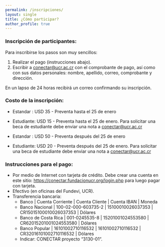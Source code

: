 ```yaml
---
permalink: /inscripciones/
layout: single
title: ¿Cómo participar?
author_profile: true
---
```



### Inscripción de participantes:

Para inscribirse los pasos son muy sencillos:

1. Realizar el pago (instrucciones abajo).
2. Escribir a conectar@ucr.ac.cr con el comprobante de pago, así como con sus datos personales: nombre, apellido, correo, comprobante y dirección.

En un lapso de 24 horas recibirá un correo confirmando su inscripción.

### Costo de la inscripción:

* Estandar : USD 35 - Preventa hasta el 25 de enero
* Estudiante: USD 15 - Preventa hasta el 25 de enero. Para solicitar una beca de estudiante debe enviar una nota a conectar@ucr.ac.cr

* Estandar : USD 50 - Preventa después del 25 de enero
* Estudiante: USD 20 - Preventa después del 25 de enero. Para solicitar una beca de estudiante debe enviar una nota a conectar@ucr.ac.cr

### Instrucciones para el pago:

* Por medio de Internet con tarjeta de crédito. Debe crear una cuenta en este sitio: https://conectar.fundacionucr.org/login.php para luego pagar con tarjeta.
* Efectivo (en oficinas del Fundevi, UCR).
* Transferencia bancaria:
  - Banco | Cuenta Corriente | Cuenta Cliente | Cuenta IBAN | Moneda
  - Banco Nacional | 100-02-000-603735-2 | 15100010026037353 | CR15015100010026037353 | Dólares
  - Banco de Costa Rica | 001-0245535-8 | 15201001024553580 | CR62015201001024553580 | Dólares
  - Banco Popular | 16101002710116532 | 16101002710116532 | CR32016101002710116532 | Dólares
  - Indicar: CONECTAR proyecto “3130-01“.

